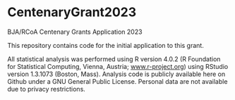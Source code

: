 # CentenaryGrant2023
BJA/RCoA Centenary Grants Application 2023

This repository contains code for the initial application to this grant.

All statistical analysis was performed using R version 4.0.2 (R Foundation for Statistical Computing, Vienna, Austria; www.r-project.org) using RStudio version 1.3.1073 (Boston, Mass). Analysis code is publicly available here on Github under a GNU General Public License. Personal data are not available due to privacy restrictions.
